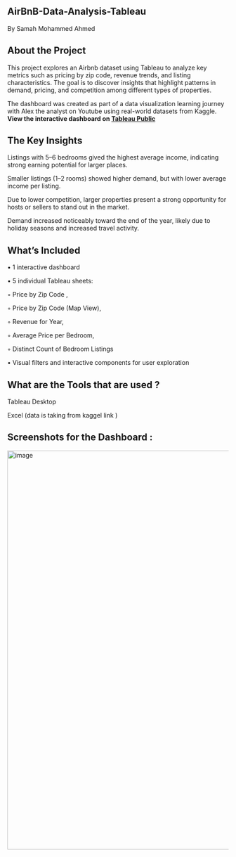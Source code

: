 ## AirBnB-Data-Analysis-Tableau

By Samah Mohammed Ahmed

## About the Project

This project explores an Airbnb dataset using Tableau to analyze key metrics such as pricing by zip code, revenue trends, and listing characteristics. The goal is to discover insights that highlight patterns in demand, pricing, and competition among different types of properties.

The dashboard was created as part of a data visualization learning journey with Alex the analyst on Youtube using real-world datasets from Kaggle.
**View the interactive dashboard on [Tableau Public](https://public.tableau.com/app/profile/samah.mohammed1189/viz/FullAirBnBProject_17530333141330/Dashboard1?publish=yes)**

## The Key Insights
Listings with 5–6 bedrooms gived the highest average income, indicating strong earning potential for larger places.

Smaller listings (1–2 rooms) showed higher demand, but with lower average income per listing.

Due to lower competition, larger properties present a strong opportunity for hosts or sellers to stand out in the market.

Demand increased noticeably toward the end of the year, likely due to holiday seasons and increased travel activity.

## What’s Included

• 1 interactive dashboard

• 5 individual Tableau sheets:

◦ Price by Zip Code , 

◦ Price by Zip Code (Map View), 

◦ Revenue for Year, 

◦ Average Price per Bedroom,

◦ Distinct Count of Bedroom Listings

• Visual filters and interactive components for user exploration

## What are the Tools that are used ?
Tableau Desktop

Excel (data is taking from kaggel link )

## Screenshots for the Dashboard : 

<img width="1916" height="908" alt="image" src="https://github.com/user-attachments/assets/9faa7e63-05ca-41ec-b6d6-433bc9e3d261" />



